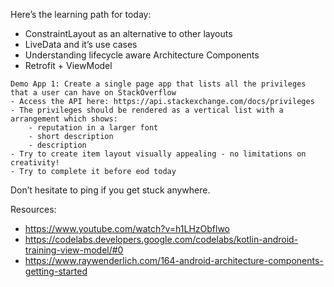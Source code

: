 Here’s the learning path for today:

- ConstraintLayout as an alternative to other layouts
- LiveData and it’s use cases
- Understanding lifecycle aware Architecture Components
- Retrofit + ViewModel

~~~~~
Demo App 1: Create a single page app that lists all the privileges that a user can have on StackOverflow
- Access the API here: https://api.stackexchange.com/docs/privileges
- The privileges should be rendered as a vertical list with a arrangement which shows:
	- reputation in a larger font
	- short description
	- description
- Try to create item layout visually appealing - no limitations on creativity!
- Try to complete it before eod today
~~~~~

Don’t hesitate to ping if you get stuck anywhere.

Resources:
- https://www.youtube.com/watch?v=h1LHzObflwo
- https://codelabs.developers.google.com/codelabs/kotlin-android-training-view-model/#0
- https://www.raywenderlich.com/164-android-architecture-components-getting-started
